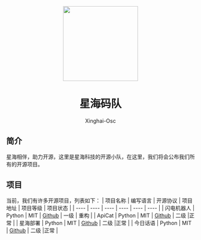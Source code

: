 <div align="center">
<img src="https://avatars.githubusercontent.com/u/164056178" width="200px"></img>
</a>
<h1>星海码队</h1>
<p>Xinghai-Osc</p>
</div>

## 简介
星海相伴，助力开源，这里是星海科技的开源小队，在这里，我们将会公布我们所有的开源项目。

## 项目
当前，我们有许多开源项目，列表如下：
|  项目名称   | 编写语言  | 开源协议  | 项目地址  | 项目等级  | 项目状态  |
|  ----  | ----  | ----  | ----  | ----  | ----  |
| 闪电机器人  | Python | MIT | [Github](https://github.com/LightningRobot) | 一级 | 重构 |
| ApiCat  | Python | MIT | [Github](../apicat) | 二级 |正常 |
| 星海部署  | Python | MIT | [Github](../xinghai-deploy) | 二级 |正常 |
| 今日话语  | Python | MIT | [Github](../todaydiscourse/) | 二级 |正常 |
